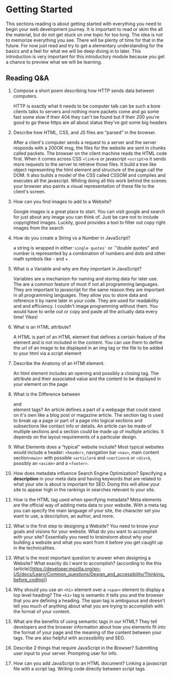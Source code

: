 # Getting Started

This sections reading is about getting started with everything you need to begin your web development journey. It is important to read or skim the all the material, but do not get stuck on one topic for too long. The idea is not to memorize everything you see. There will be plenty of time for that in the future. For now just read and try to get a elementary understanding for the basics and a feel for what we will be deep diving in to later. This introduction is very important for this introductory module because you get a chance to preview what we will be learning.

## Reading Q&A

1. Compose a short poem describing how HTTP 
sends data between computers.

    HTTP is exactly what it needs to be 
    computer talk can be such a bore
    clients talks to servers
    and nothing more
    packets come and go
    some fast some slow
    if their 404 they can't be found
    but if their 200 you're good to go
    these https are all about status
    they've got some big headers

2. Describe how HTML, CSS, and JS files are “parsed” in the browser.

    After a client's computer sends a request to a server and the server responds with a 200OK msg, the files for the website are sent in chunks called packets. The browser on the client machine reads the HTML code first. When it comes across CSS `<link>`s or javascript `<script>`s it sends more requests to the server to retrieve those files. It build a tree like object representing the html element and structure of the page call the DOM. It also builds a model of the CSS called CSSOM and compiles and executes all the javascript. Whiling doing all this work behind the scenes your browser also paints a visual representation of these file to the client's screen.

3. How can you find images to add to a Website?

    Google images is a great place to start. You can visit google and search for just about any image you can think of. Just be care not to include copyrighted images. Luckily, good provides a tool to filter out copy right images from the search

4. How do you create a String vs a Number in JavaScript?

    a string is wrapped in either`'single quotes'` or `"double quotes" and number is represented by a combination of numbers and dots and other math symbols like - and +

5. What is a Variable and why are they important in JavaScript?

    Variables are a mechanism for naming and storing data for later use. The are a common feature of most if not all programming languages. They are important to javascript for the same reason they are important in all programming languages. They allow you to store data and reference it by name later in your code. They are used for readability and and efficiency. I couldn't image programming without them. You would have to write out or copy and paste all the actually data every time! Yikes!

6. What is an HTML attribute?

    A HTML is part of an HTML element that defines a certain feature of the element and is not included in the content. You can use them to define the url of an image to be displayed in an img tag or the file to be added to your html via a script element

7. Describe the Anatomy of an HTMl element.

    An html element includes an opening and possibly a closing tag. The attribute and their associated value and the content to be displayed in your element on the page

8. What is the Difference between <article> and <section> element tags?
    An article defines a part of a webpage that could stand on it's own like a blog post or magazine article. The section tag is used to break up a page or part of a page into logical sections and subsections like contact info or details. An article can be made of multiple sections and a section could be made up of multiple articles. It depends on the layout requirements of a particular design.

9. What Elements does a “typical” website include?
    Most typical websites would include a  header: `<header>`, navigation bar `<nav>`, main content section`<main>` with possible `<article>`s and `<section>`s or `<div>`s, possibly an `<aside>` and a `<footer>`.
    
10. How does metadata influence Search Engine Optimization?
    Specifying a **description** in your meta data and having keywords that are related to what your site is about is important for SEO. Doing this will allow your site to appear high in the rankings in searches relevant to your site.

11. How is the <meta> HTML tag used when specifying metadata?
    Meta elements are the official way of adding meta data to your website. With a meta tag you can specify the main language of your site, the character set you want to use, a description, an author, and more.

12. What is the first step to designing a Website?
    You need to know your goals and visions for your website. What do you want to accomplish with your site? Essentially you need to brainstorm about why your building a website and what you want from it before you get caught up in the technicalities.

13. What is the most important question to answer when designing a Website?
    What exactly do I want to accomplish? (according to the this (article)[https://developer.mozilla.org/en-US/docs/Learn/Common_questions/Design_and_accessibility/Thinking_before_coding])

14. Why should you use an `<h1>` element over a `<span>` element to display a top level heading?
    The `<h1>` tag is semantic it tells you and the browser that you are defining a heading. The span tag is ambiguous and doesn't tell you much of anything about what you are trying to accomplish with the format of your content.

15. What are the benefits of using semantic tags in our HTML?
    They tell developers and the browser information about how you elements fit into the format of your page and the meaning of the content between your tags. The are also helpful with accessibility and SEO.
16. Describe 2 things that require JavaScript in the Browser?
    Submitting user input to your server. Prompting user for info.

17. How can you add JavaScript to an HTML document?
    Linking a javascript file with a script tag. Writing code directly between script tags.